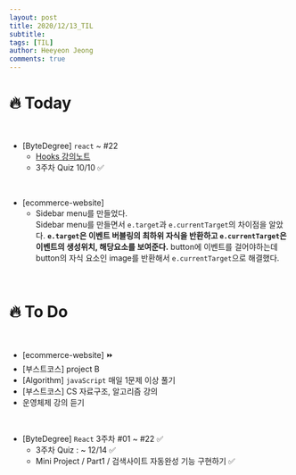 ```yaml
---
layout: post
title: 2020/12/13_TIL
subtitle:
tags: [TIL]
author: Heeyeon Jeong
comments: true
---
```


# 🔥 Today

<br>

- [ByteDegree] `react` ~ #22
  - [Hooks 강의노트](https://heeyeonjeong.tistory.com/64)
  - 3주차 Quiz 10/10 ✅

<br>

- [ecommerce-website]
  - Sidebar menu를 만들었다. <br>
    Sidebar menu를 만들면서 `e.target`과 `e.currentTarget`의 차이점을 알았다. <b>`e.target`은 이벤트 버블링의 최하위 자식을 반환하고 `e.currentTarget`은 이벤트의 생성위치, 해당요소를 보여준다.</b> button에 이벤트를 걸어야하는데 button의 자식 요소인 image를 반환해서 `e.currentTarget`으로 해결했다.

<br>

# 🔥 To Do

<br>

- [ecommerce-website] ⏩
- [부스트코스] project B
- [Algorithm] `javaScript` 매일 1문제 이상 풀기
- [부스트코스] CS 자료구조, 알고리즘 강의
- 운영체제 강의 듣기

<br>

- [ByteDegree] `React` 3주차 #01 ~ #22 ✅
  - 3주차 Quiz : ~ 12/14 ✅
  - Mini Project / Part1 / 검색사이트 자동완성 기능 구현하기 ✅
